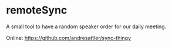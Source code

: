 # remoteSync

A small tool to have a random speaker order for our daily meeting.

Online: https://github.com/andresattler/sync-thingy
